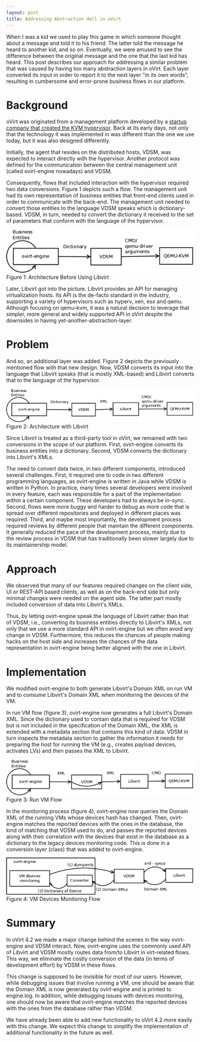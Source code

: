 ```yaml
---
layout: post
title: Addressing Abstraction Hell in oVirt
---
```


When I was a kid we used to play this game in which someone thought about a message and told it to his friend. The latter told the message he heard to another kid, and so on. Eventually, we were amused to see the difference between the original message and the one that the last kid has heard. This post describes our approach for addressing a similar problem that was caused by having too many abstraction layers in oVirt. Each layer converted its input in order to report it to the next layer "in its own words", resulting in cumbersome and error-prone business flows in our platform.

# Background
oVirt was originated from a management platform developed by a [startup company that created the KVM hypervisor](https://en.wikipedia.org/wiki/Qumranet). Back at its early days, not only that the technology it was implemented in was different than the one we use today, but it was also designed differently.

Initially, the agent that resides on the distributed hosts, VDSM, was expected to interact directly with the hypervisor. Another protocol was defined for the communication between the central management unit (called ovirt-engine nowadays) and VDSM.

Consequently, flows that included interaction with the hypervisor required two data conversions. Figure 1 depicts such a flow. The management unit had its own representation of business entities that front-end clients used in order to communicate with the back-end. The management unit needed to convert those entities to the language VDSM speaks which is dictionary-based. VDSM, in turn, needed to convert the dictionary it received to the set of parameters that conform with the language of the hypervisor.

![Architecture Before Using Libvirt](../images/engine_xml/without_libvirt.png)  
Figure 1: Architecture Before Using Libvirt

Later, Libvirt got into the picture. Libvirt provides an API for managing virtualization hosts. Its API is the de-facto standard in the industry, supporting a variety of hypervisors such as hyperv, xen, esx and qemu. Although focusing on qemu-kvm, it was a natural decision to leverage that simpler, more general and widely supported API in oVirt despite the downsides in having yet-another-abstraction-layer.

# Problem

And so, an additional layer was added. Figure 2 depicts the previously mentioned flow with that new design. Now, VDSM converts its input into the language that Libvirt speaks (that is mostly XML-based) and Libvirt converts that to the language of the hypervisor.

![Architecture with Libvirt](../images/engine_xml/with-libvirt.png)  
Figure 2: Architecture with Libvirt

Since Libvirt is treated as a third-party tool in oVirt, we remained with two conversions in the scope of our platform. First, ovirt-engine converts its business entities into a dictionary. Second, VDSM converts the dictionary into Libvirt's XMLs.

The need to convert data twice, in two different components, introduced several challenges. First, it required one to code in two different programming languages, as ovirt-engine is written in Java while VDSM is written in Python. In practice, many times several developers were involved in every feature, each was responsible for a part of the implementation within a certain component. These developers had to always be in-sync. Second, flows were more buggy and harder to debug as more code that is spread over different repositories and deployed in different places was required. Third, and maybe most importantly, the development process required reviews by different people that maintain the different components. It generally reduced the pace of the development process, mainly due to the review process in VDSM that has traditionally been slower largely due to its maintainership model.

# Approach
We observed that many of our features required changes on the client side, UI or REST-API based clients, as well as on the back-end side but only minimal changes were needed on the agent side. The latter part mostly included conversion of data into Libvirt's XMLs.

Thus, by letting ovirt-engine speak the language of Libvirt rather than that of VDSM, i.e., converting its business entities directly to Libvirt's XMLs, not only that we use a more standard API in ovirt-engine but we often avoid any change in VDSM. Furthermore, this reduces the chances of people making hacks on the host side and increases the chances of the data representation in ovirt-engine being better aligned with the one in Libvirt.

# Implementation
We modified ovirt-engine to both generate Libvirt's Domain XML on run VM and to consume Libvirt's Domain XML when monitoring the devices of the VM.

In run VM flow (figure 3), ovirt-engine now generates a full Libvirt's Domain XML. Since the dictionary used to contain data that is required for VDSM but is not included in the specification of the Domain XML, the XML is extended with a metadata section that contains this kind of data. VDSM in turn inspects the metadata section to gather the information it needs for preparing the host for running the VM (e.g., creates payload devices, activates LVs) and then passes the XML to Libvirt.

![Run VM Flow](../images/engine_xml/run_vm.png)  
Figure 3: Run VM Flow

In the monitoring process (figure 4), ovirt-engine now queries the Domain XML of the running VMs whose devices hash has changed. Then, ovirt-engine matches the reported devices with the ones in the database, the kind of matching that VDSM used to do, and passes the reported devices along with their correlation with the devices that exist in the database as a dictionary to the legacy devices monitoring code. This is done in a conversion layer (class) that was added to ovirt-engine.

![VM Devices Monitoring Flow](../images/engine_xml/devices_monitoring.png)  
Figure 4: VM Devices Monitoring Flow

# Summary
In oVirt 4.2 we made a major change behind the scenes in the way ovirt-engine and VDSM interact. Now, ovirt-engine uses the commonly used API of Libvirt and VDSM mostly routes data from/to Libvirt in virt-related flows. This way, we eliminate the costly conversion of the data (in terms of development effort) by VDSM in these flows.

This change is supposed to be invisible for most of our users. However, while debugging issues that involve running a VM, one should be aware that the Domain XML is now generated by ovirt-engine and is printed to engine.log. In addition, while debugging issues with devices monitoring, one should now be aware that ovirt-engine matches the reported devices with the ones from the database rather than VDSM.

We have already been able to add new functionality to oVirt 4.2 more easily with this change. We expect this change to simplify the implementation of additional functionality in the future as well.
